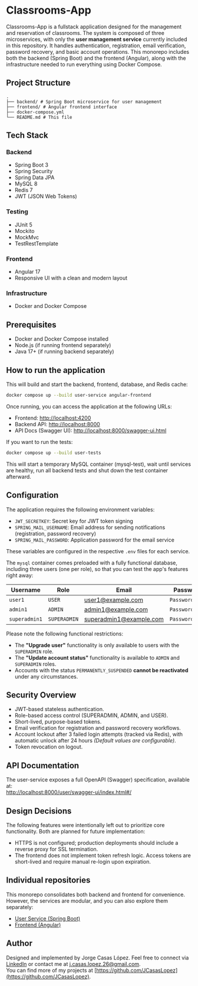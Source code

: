 # Classrooms-App 
Classrooms-App is a fullstack application designed for the management and reservation of classrooms. The system is composed of three microservices, with only the **user management service** currently included in this repository. It handles authentication, registration, email verification, password recovery, and basic 
account operations.
This monorepo includes both the backend (Spring Boot) and the frontend (Angular), along with the infrastructure needed to run everything using Docker Compose.


## Project Structure
```
.
├── backend/ # Spring Boot microservice for user management
├── frontend/ # Angular frontend interface
├── docker-compose.yml
└── README.md # This file
```


## Tech Stack
  ### Backend
  - Spring Boot 3
  - Spring Security
  - Spring Data JPA
  - MySQL 8 
  - Redis 7
  - JWT (JSON Web Tokens)

  ### Testing
  - JUnit 5
  - Mockito
  - MockMvc
  - TestRestTemplate
  
  ### Frontend
  - Angular 17
  - Responsive UI with a clean and modern layout

  ### Infrastructure
  - Docker and Docker Compose


## Prerequisites
- Docker and Docker Compose installed
- Node.js (if running frontend separately)
- Java 17+ (if running backend separately)
  

## How to run the application
This will build and start the backend, frontend, database, and Redis cache:
```bash
docker compose up --build user-service angular-frontend
```

Once running, you can access the application at the following URLs:
- Frontend: [http://localhost:4200](http://localhost:4200)
- Backend API: [http://localhost:8000](http://localhost:8000)
- API Docs (Swagger UI): [http://localhost:8000/swagger-ui.html](http://localhost:8000/swagger-ui.html)

If you want to run the tests:
```bash
docker compose up --build user-tests
```
This will start a temporary MySQL container (mysql-test), wait until services are healthy, run all backend tests and shut down the test container afterward.


## Configuration
The application requires the following environment variables:
- `JWT_SECRETKEY`: Secret key for JWT token signing
- `SPRING_MAIL_USERNAME`: Email address for sending notifications (registration, password recovery)
- `SPRING_MAIL_PASSWORD`: Application password for the email service
  
These variables are configured in the respective `.env` files for each service.


The `mysql` container comes preloaded with a fully functional database, including three users (one per role), so that you can test the app's features right away:

| Username       | Role        | Email                  | Password       |
|----------------|-------------|------------------------|----------------|
| `user1`        | `USER`      | user1@example.com      | `Password123!` |
| `admin1`       | `ADMIN`     | admin1@example.com     | `Password123!` |
| `superadmin1`  | `SUPERADMIN`| superadmin1@example.com| `Password123!` |

Please note the following functional restrictions:

- The **"Upgrade user"** functionality is only available to users with the `SUPERADMIN` role.  
- The **"Update account status"** functionality is available to `ADMIN` and `SUPERADMIN` roles.  
- Accounts with the status `PERMANENTLY_SUSPENDED` **cannot be reactivated** under any circumstances.


## Security Overview
- JWT-based stateless authentication.
- Role-based access control (SUPERADMIN, ADMIN, and USER).
- Short-lived, purpose-based tokens.
- Email verification for registration and password recovery workflows.  
- Account lockout after 3 failed login attempts (tracked via Redis), with automatic unlock after 24 hours  *(Default values are configurable)*.  
- Token revocation on logout.


## API Documentation
The user-service exposes a full OpenAPI (Swagger) specification, available at:  
[http://localhost:8000/user/swagger-ui/index.html#/](http://localhost:8000/user/swagger-ui/index.html#/)


## Design Decisions
The following features were intentionally left out to prioritize core functionality. Both are planned for future implementation:
- HTTPS is not configured; production deployments should include a reverse proxy for SSL termination.
- The frontend does not implement token refresh logic. Access tokens are short-lived and require manual re-login upon expiration.

  
## Individual repositories
This monorepo consolidates both backend and frontend for convenience. However, the services are modular, and you can also explore them separately:
- [User Service (Spring Boot)](https://github.com/JCasasLopez/user-service-2.0)
- [Frontend (Angular)](https://github.com/JCasasLopez/classrooms-frontend)


## Author
Designed and implemented by Jorge Casas López.
Feel free to connect via [LinkedIn](https://www.linkedin.com/in/your-link) or contact me at j.casas.lopez.26@gmail.com.  
You can find more of my projects at [https://github.com/JCasasLopez](https://github.com/JCasasLopez).
